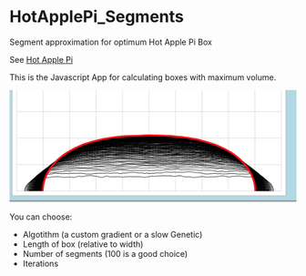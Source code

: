 # HotApplePi_Segments
Segment approximation for optimum Hot Apple Pi Box

See [Hot Apple Pi](https://github.com/alfille/HotApplePi)

This is the Javascript App for calculating boxes with maximum volume.

![Folded box profile](L1_folded.png)

You can choose:

* Algotithm (a custom gradient or a slow Genetic)
* Length of box (relative to width)
* Number of segments (100 is a good choice)
* Iterations

  
